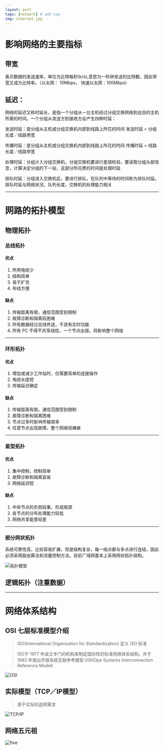 ```yaml
---
layout: post
tags: [network] # add tag
img: internet.jpg
---
```


# 影响网络的主要指标

## 带宽

表示数据的发送速率，单位为比特每秒(b/s),意思为一秒钟发送的比特数，因此带宽又成为比特率。（以太网： 10Mbps， 快速以太网：100Mbps）

## 延迟：

网络的延迟又称时延长，是指一个分组从一台主机经过分组交换网络到达目的主机所需的时间。一个分组从发送方到接收方会产生四种时延：

发送时延：是分组从主机或分组交换机内部到线路上所花的时间
发送时延 = 分组长度／线路带宽

传播时延：是分组从主机或分组交换机内部到线路上所花的时间
传播时延 = 线路长度／线路带宽

处理时延：分组计入分组交换机，分组交换机要进行差错检验，要读取分组头部信息，计算决定分组的下一站，这部分所花费的时间是处理时延

排队时延：分组进入交换机后，要进行排队，在队列中等待的时间称为排队时延。排队时延与网络状况，队列长度，交换机的处理能力相关

---

# 网路的拓扑模型

## 物理拓扑

### 总线拓扑

#### 优点

1. 所用电缆少
2. 结构简单
3. 易于扩充
4. 布线方便 

#### 缺点

1. 传输距离有限，通信范围受到限制
2. 故障诊断和隔离较困难
3. 所有数据经过总线传送，不具有实时功能
4. 所有 PC 不得不共享线缆，一个节点出错，将影响整个网络

---

### 环形拓扑

#### 优点

1. 增加或减少工作站时，仅需要简单的连接操作
2. 电缆长度短
3. 传输延迟确定

#### 缺点

1. 传输距离有限，通信范围受到限制
2. 故障诊断和隔离困难
3. 节点过多时影响传输效率
4. 任意节点出现故障，整个网络将瘫痪

---

### 星型拓扑

#### 优点

1. 集中控制，控制简单
2. 故障诊断和隔离容易
3. 网络延迟短

#### 缺点

1. 中央节点的负担较重，形成瓶颈
2. 各节点的分布处理能力较低
3. 网络共享能里较差


---

### 部分网状拓扑

系统可靠性高，比较容易扩展，但是结构复杂，每一结点都与多点进行连结，因此必须采用路由算法和流量控制方法。目前广域网基本上采用网状拓扑结构。

<img src="{{site.baseurl}}/assets/img/15101932083048.jpg" alt="拓扑模型" />

## 逻辑拓扑（注重数据）

---

# 网络体系结构

## OSI 七层标准模型介绍

> ISO(International Organization for Standardization) 定义 ISO 标准

> ISO于 1977 年成立专门的机构来制定国际性的标准网络体系结构，并于 1983 年提出开放系统互联参考模型 OSI(Ope Systems Interconnection Reference Model)

<img src="{{site.baseurl}}/assets/img/15104061082543.jpg" alt="OSI" />

## 实际模型（TCP／IP模型）

> 源于实际的连网需求

<img src="{{site.baseurl}}/assets/img/15104066248523.jpg" alt="TCP/IP" />

## 网络五元祖

<img src="{{site.baseurl}}/assets/img/15104069693847.jpg" alt="five" />


















 

